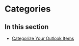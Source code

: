 
# Categories

## In this section


-  [Categorize Your Outlook Items](e8cfb450-b8b0-bee6-fdf0-d0a92bf9af56.md)
    
